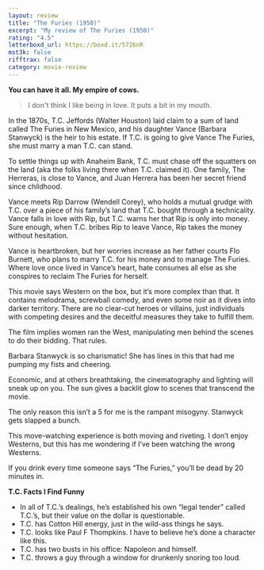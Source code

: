 ```yaml
---
layout: review
title: "The Furies (1950)"
excerpt: "My review of The Furies (1950)"
rating: "4.5"
letterboxd_url: https://boxd.it/5726nR
mst3k: false
rifftrax: false
category: movie-review
---
```


<b>You can have it all. My empire of cows.</b>

<blockquote></i>I don't think I like being in love. It puts a bit in my mouth.</i></blockquote>

In the 1870s, T.C. Jeffords (Walter Houston) laid claim to a sum of land called The Furies in New Mexico, and his daughter Vance (Barbara Stanwyck) is the heir to his estate. If T.C. is going to give Vance The Furies, she must marry a man T.C. can stand.

To settle things up with Anaheim Bank, T.C. must chase off the squatters on the land (aka the folks living there when T.C. claimed it). One family, The Herreras, is close to Vance, and Juan Herrera has been her secret friend since childhood.

Vance meets Rip Darrow (Wendell Corey), who holds a mutual grudge with T.C. over a piece of his family’s land that T.C. bought through a technicality. Vance falls in love with Rip, but T.C. warns her that Rip is only into money. Sure enough, when T.C. bribes Rip to leave Vance, Rip takes the money without hesitation.

Vance is heartbroken, but her worries increase as her father courts Flo Burnett, who plans to marry T.C. for his money and to manage The Furies. Where love once lived in Vance’s heart, hate consumes all else as she conspires to reclaim The Furies for herself.

This movie says Western on the box, but it’s more complex than that. It contains melodrama, screwball comedy, and even some noir as it dives into darker territory. There are no clear-cut heroes or villains, just individuals with competing desires and the deceitful measures they take to fulfill them.

The film implies women ran the West, manipulating men behind the scenes to do their bidding. That rules.

Barbara Stanwyck is so charismatic! She has lines in this that had me pumping my fists and cheering.

Economic, and at others breathtaking, the cinematography and lighting will sneak up on you. The sun gives a backlit glow to scenes that transcend the movie.

The only reason this isn’t a 5 for me is the rampant misogyny. Stanwyck gets slapped a bunch.

This move-watching experience is both moving and riveting. I don’t enjoy Westerns, but this has me wondering if I’ve been watching the wrong Westerns.

If you drink every time someone says “The Furies,” you’ll be dead by 20 minutes in.

<b>T.C. Facts I Find Funny</b>

- In all of T.C.’s dealings, he’s established his own “legal tender” called T.C.’s, but their value on the dollar is questionable.
- T.C. has Cotton Hill energy, just in the wild-ass things he says.
- T.C. looks like Paul F Thompkins. I have to believe he’s done a character like this.
- T.C. has two busts in his office: Napoleon and himself.
- T.C. throws a guy through a window for drunkenly snoring too loud.
